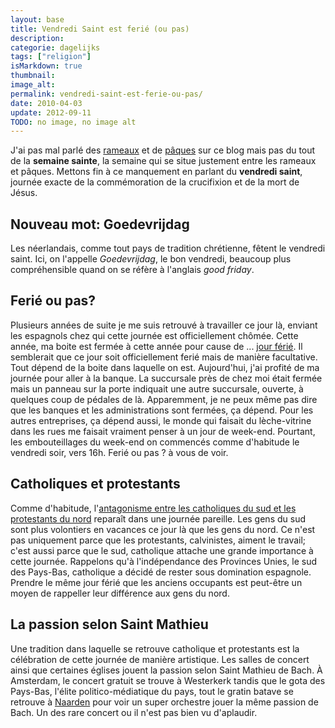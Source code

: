 ```yaml
---
layout: base
title: Vendredi Saint est ferié (ou pas)
description: 
categorie: dagelijks
tags: ["religion"]
isMarkdown: true
thumbnail: 
image_alt: 
permalink: vendredi-saint-est-ferie-ou-pas/
date: 2010-04-03
update: 2012-09-11
TODO: no image, no image alt
---
```




J'ai pas mal parlé des [rameaux](/les-rameaux) et de [pâques](/bonne-fete-pascales) sur ce blog mais pas du tout de la **semaine sainte**, la semaine qui se situe justement entre les rameaux et pâques. Mettons fin à ce manquement en parlant du **vendredi saint**, journée exacte de la commémoration de la crucifixion et de la mort de Jésus.

## Nouveau mot: Goedevrijdag 
Les néerlandais, comme tout pays de tradition chrétienne, fêtent le vendredi saint. Ici, on l'appelle *Goedevrijdag*, le bon vendredi, beaucoup plus compréhensible quand on se réfère à l'anglais *good friday*.

## Ferié ou pas?
Plusieurs années de suite je me suis retrouvé à travailler ce jour là, enviant les espagnols chez qui cette journée est officiellement chômée. Cette année, ma boite est fermée à cette année pour cause de ... [jour férié](http://ripe.net/info/ncc/public-holidays.html). Il semblerait que ce jour soit officiellement ferié mais de manière facultative. Tout  dépend de la boite dans laquelle on est. Aujourd'hui, j'ai profité de ma journée pour aller à la banque. La succursale près de chez moi était fermée mais un panneau sur la porte indiquait une autre succursale, ouverte, à quelques coup de pédales de là. Apparemment, je ne peux même pas dire que les banques et les administrations sont fermées, ça dépend. Pour les autres entreprises, ça dépend aussi, le monde qui faisait du lèche-vitrine dans les rues me faisait vraiment penser à un jour de week-end. Pourtant, les embouteillages du week-end on commencés comme d'habitude le vendredi soir, vers 16h. Ferié ou pas ? à vous de voir.

## Catholiques et protestants
Comme d'habitude, l'[antagonisme entre les catholiques du sud et les protestants du nord](/catholiques-et-protestants) reparaît dans une journée pareille. Les gens du sud sont plus volontiers en vacances ce jour là que les gens du nord. Ce n'est pas uniquement parce que les protestants, calvinistes, aiment le travail; c'est aussi parce que le sud, catholique attache une grande importance à cette journée. Rappelons qu'à l'indépendance des Provinces Unies, le sud des Pays-Bas, catholique a décidé de rester sous domination espagnole. Prendre le même jour férié que les anciens occupants est peut-être un moyen de rappeller leur différence aux gens du nord.

## La passion selon Saint Mathieu
Une tradition dans laquelle se retrouve catholique et protestants est la célébration de cette journée de manière artistique. Les salles de concert ainsi que certaines églises jouent la passion selon Saint Mathieu de Bach. À Amsterdam, le concert gratuit se trouve à Westerkerk tandis que le gota des Pays-Bas, l'élite politico-médiatique du pays, tout le gratin batave se retrouve à [Naarden](/naarden-c-etait-dimanche) pour voir un super orchestre jouer la même passion de Bach. Un des rare concert ou il n'est pas bien vu d'aplaudir.
